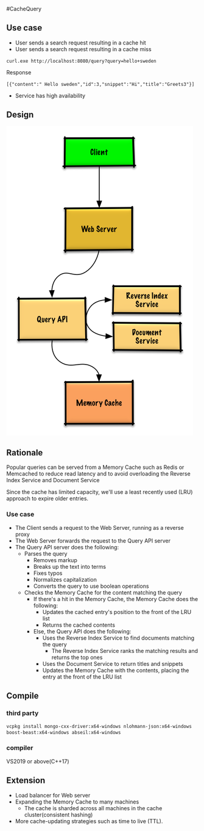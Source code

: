 #CacheQuery
## Use case
- User sends a search request resulting in a cache hit
- User sends a search request resulting in a cache miss

```
curl.exe http://localhost:8080/query?query=hello+sweden
```
Response
```
[{"content":" Hello sweden","id":3,"snippet":"Hi","title":"Greets3"}]
```

- Service has high availability

## Design
![system design](res/system.png)


## Rationale

Popular queries can be served from a Memory Cache such as Redis or Memcached to reduce read latency and to avoid overloading the Reverse Index Service and Document Service

Since the cache has limited capacity, we'll use a least recently used (LRU) approach to expire older entries.


### Use case

- The Client sends a request to the Web Server, running as a reverse proxy
- The Web Server forwards the request to the Query API server
- The Query API server does the following:
  - Parses the query
    - Removes markup
    - Breaks up the text into terms
    - Fixes typos
    - Normalizes capitalization
    - Converts the query to use boolean operations
  - Checks the Memory Cache for the content matching the query
    - If there's a hit in the Memory Cache, the Memory Cache does the following:
      - Updates the cached entry's position to the front of the LRU list
      - Returns the cached contents
    - Else, the Query API does the following:
      - Uses the Reverse Index Service to find documents matching the query
        - The Reverse Index Service ranks the matching results and returns the top ones
      - Uses the Document Service to return titles and snippets
      - Updates the Memory Cache with the contents, placing the entry at the front of the LRU list

      
## Compile
### third party

```
vcpkg install mongo-cxx-driver:x64-windows nlohmann-json:x64-windows boost-beast:x64-windows abseil:x64-windows
```

### compiler
VS2019 or above(C++17)

## Extension
- Load balancer for Web server
- Expanding the Memory Cache to many machines
  - The cache is sharded across all machines in the cache cluster(consistent hashing)
- More cache-updating strategies such as time to live (TTL).
